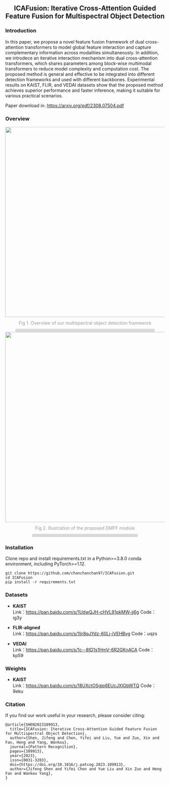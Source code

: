 ## <div align="center">ICAFusion: Iterative Cross-Attention Guided Feature Fusion for Multispectral Object Detection</div>

### Introduction
In this paper, we propose a novel feature fusion framework of dual cross-attention transformers to model global feature interaction and capture complementary information across modalities simultaneously. In addition, we introdece an iterative interaction mechanism into dual cross-attention transformers, which shares parameters among block-wise multimodal transformers to reduce model complexity and computation cost. The proposed method is general and effective to be integrated into different detection frameworks and used with different backbones. Experimental results on KAIST, FLIR, and VEDAI datasets show that the proposed method achieves superior performance and faster inference, making it suitable for various practical scenarios. 

Paper download in: https://arxiv.org/pdf/2308.07504.pdf

### Overview
<div align="center">
  <img src="https://github.com/chanchanchan97/ICAFusion/assets/39607836/05a71809-0182-487d-9013-442497a996fd" width="600px">
  <div style="color:orange; border-bottom: 10px solid #d9d9d9; display: inline-block; color: #999; padding: 10px;"> Fig 1. Overview of our multispectral object detection framework </div>
</div>

<div align="center">
  <img src="https://github.com/chanchanchan97/ICAFusion/assets/39607836/b82ba614-22da-421c-89e9-53d6d535ee36" width="600px">
  <div style="color:orange; border-bottom: 10px solid #d9d9d9; display: inline-block; color: #999; padding: 10px;"> Fig 2. Illustration of the proposed DMFF module </div>
</div>

### Installation
Clone repo and install requirements.txt in a Python>=3.8.0 conda environment, including PyTorch>=1.12.
```
git clone https://github.com/chanchanchan97/ICAFusion.git
cd ICAFusion
pip install -r requirements.txt
```

### Datasets
 - **KAIST**  
Link：https://pan.baidu.com/s/1UdwQJH-cHVL91pkMW-ij6g 
Code：ig3y

 - **FLIR-aligned**  
Link：https://pan.baidu.com/s/1ljr8qJYdz-60Lj-iVEHBvg 
Code：uqzs

 - **VEDAI**  
Link：https://pan.baidu.com/s/1c--8tD1s1HmV-6R2GKnACA 
Code：kp59

### Weights
 - **KAIST**  
Link：https://pan.baidu.com/s/18UXctOSgjp6EUcJXIGbWTQ
Code：9eku

### Citation
If you find our work useful in your research, please consider citing:
```
@article{SHEN2023109913,
  title={ICAFusion: Iterative Cross-Attention Guided Feature Fusion for Multispectral Object Detection},
  author={Shen, Jifeng and Chen, Yifei and Liu, Yue and Zuo, Xin and Fan, Heng and Yang, Wankou},
  journal={Pattern Recognition},
  pages={109913},
  year={2023},
  issn={0031-3203},
  doi={https://doi.org/10.1016/j.patcog.2023.109913},
  author={Jifeng Shen and Yifei Chen and Yue Liu and Xin Zuo and Heng Fan and Wankou Yang},
}
```
